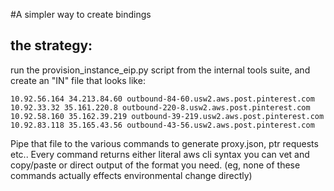 #A simpler way to create bindings 

## the strategy:
run the provision_instance_eip.py script from the internal tools suite, and create an "IN" file that looks like:

```
10.92.56.164 34.213.84.60 outbound-84-60.usw2.aws.post.pinterest.com
10.92.33.32 35.161.220.8 outbound-220-8.usw2.aws.post.pinterest.com
10.92.58.160 35.162.39.219 outbound-39-219.usw2.aws.post.pinterest.com
10.92.83.118 35.165.43.56 outbound-43-56.usw2.aws.post.pinterest.com
```

Pipe that file to the various commands to generate proxy.json, ptr requests etc.. Every command returns either literal aws cli syntax you can vet and copy/paste or direct output of the format you need. (eg, none of these commands actually effects environmental change directly)
